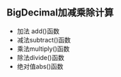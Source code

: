 

## BigDecimal加减乘除计算
* 加法 add()函数     
* 减法subtract()函数
* 乘法multiply()函数    
* 除法divide()函数    
* 绝对值abs()函数